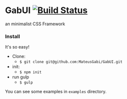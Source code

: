 # GabUI [![Build Status](https://travis-ci.org/MateusGabi/GabUI.svg?branch=master)](https://travis-ci.org/MateusGabi/GabUI)
an minimalist CSS Framework


### Install

It's so easy!

* Clone:
    * `$ git clone git@github.com:MateusGabi/GabUI.git`
* init:
    * `$ npm init`
* run gulp
    * `$ gulp`

You can see some examples in `examples` directory.
